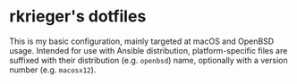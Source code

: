 # rkrieger's dotfiles

This is my basic configuration, mainly targeted at macOS and OpenBSD usage.
Intended for use with Ansible distribution, platform-specific files are
suffixed with their distribution (e.g. `openbsd`) name, optionally with
a version number (e.g. `macosx12`).
